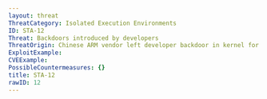 ```yaml
---
layout: threat
ThreatCategory: Isolated Execution Environments
ID: STA-12
Threat: Backdoors introduced by developers
ThreatOrigin: Chinese ARM vendor left developer backdoor in kernel for Android, other devices [^208]
ExploitExample:
CVEExample:
PossibleCountermeasures: {}
title: STA-12
rawID: 12
---
```

